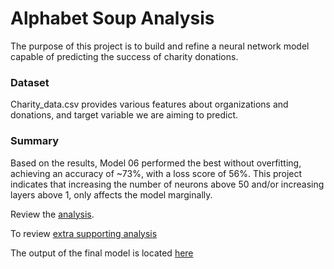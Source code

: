 # Alphabet Soup Analysis

The purpose of this project is to build and refine a neural network model capable of predicting the success of charity donations.

### Dataset

Charity_data.csv provides various features about organizations and donations, and target variable we are aiming to predict.

### Summary

Based on the results, Model 06 performed the best without overfitting, achieving an accuracy of ~73%, with a loss score of 56%. This project indicates that increasing the number of neurons above 50 and/or increasing layers above 1, only affects the model marginally.



Review the [analysis](Starter_code.ipynb).

To review [extra supporting analysis](Start_Code_extra_analysis.ipynb)

The output of the final model is located [here](Output/Charity_Optimization.h5)
